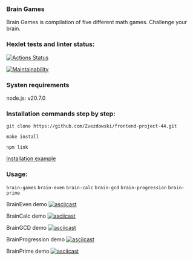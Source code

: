 ### Brain Games

Brain Games is compilation of five different math games. Challenge your brain.

### Hexlet tests and linter status:
[![Actions Status](https://github.com/Zvezdowski/frontend-project-44/workflows/hexlet-check/badge.svg)](https://github.com/Zvezdowski/frontend-project-44/actions)

[![Maintainability](https://api.codeclimate.com/v1/badges/52911390035689c80d58/maintainability)](https://codeclimate.com/github/Zvezdowski/frontend-project-44/maintainability)

### Systen requirements

node.js: v20.7.0 

### Installation commands step by step:

`git clone https://github.com/Zvezdowski/frontend-project-44.git`

`make install`

`npm link`

[Installation example](https://asciinema.org/a/0BRqUSfUp8NqSC3THE8B6wdUN)

### Usage:

`brain-games`
`brain-even`
`brain-calc`
`brain-gcd`
`brain-progression`
`brain-prime`

BrainEven demo
[![asciicast](https://asciinema.org/a/kNn1nRmdsSYLh0K8uYEAoxLVy.svg)](https://asciinema.org/a/kNn1nRmdsSYLh0K8uYEAoxLVy)

BrainCalc demo
[![asciicast](https://asciinema.org/a/oQX6E47IokqRXdu6y7lvKJJNk.svg)](https://asciinema.org/a/oQX6E47IokqRXdu6y7lvKJJNk)

BrainGCD demo
[![asciicast](https://asciinema.org/a/t9Yx9womLOTXzY1S0UvF1yCYM.svg)](https://asciinema.org/a/t9Yx9womLOTXzY1S0UvF1yCYM)

BrainProgression demo
[![asciicast](https://asciinema.org/a/QlxxCVHM6b4sswAFKg7m29hmr.svg)](https://asciinema.org/a/QlxxCVHM6b4sswAFKg7m29hmr)

BrainPrime demo
[![asciicast](https://asciinema.org/a/tJrcy1DcknoGVLTw9zeC2FkeZ.svg)](https://asciinema.org/a/tJrcy1DcknoGVLTw9zeC2FkeZ)
